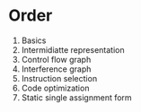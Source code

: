 # Order

1. Basics
2. Intermidiatte representation
3. Control flow graph
4. Interference graph
5. Instruction selection
6. Code optimization
7. Static single assignment form
